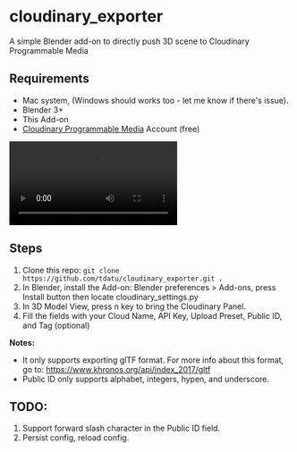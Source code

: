 # cloudinary_exporter
A simple Blender add-on to directly push 3D scene to Cloudinary Programmable Media


## Requirements
- Mac system, (Windows should works too - let me know if there's issue).
- Blender 3+ 
- This Add-on
- [Cloudinary Programmable Media](https://cloudinary.com/products/programmable_media) Account (free)

![Cloudinary Exporter](https://github.com/tdatu/cloudinary_exporter/blob/main/media/demo.mp4?raw=true)

## Steps  
1. Clone this repo: `git clone https://github.com/tdatu/cloudinary_exporter.git .`
2. In Blender, install the Add-on: Blender preferences > Add-ons, press Install button then locate cloudinary_settings.py
3. In 3D Model View, press n key to bring the Cloudinary Panel. 
4. Fill the fields with your Cloud Name, API Key, Upload Preset, Public ID, and Tag (optional) 


__Notes:__  
* It only supports exporting glTF format. For more info about this format, go to: https://www.khronos.org/api/index_2017/gltf
* Public ID only supports alphabet, integers, hypen, and underscore. 


## TODO: 
1. Support forward slash character in the Public ID field.  
2. Persist config, reload config.  

